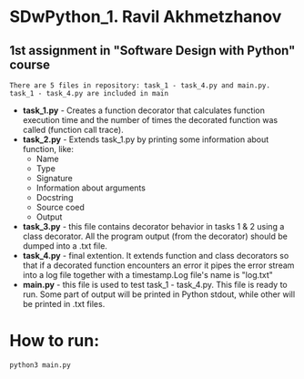 # SDwPython_1. Ravil Akhmetzhanov
## 1st assignment in "Software Design with Python" course 

    There are 5 files in repository: task_1 - task_4.py and main.py. 
    task_1 - task_4.py are included in main

* __task_1.py__ - Creates a function decorator that calculates function execution time and the number of times the decorated function was called (function call trace).
* __task_2.py__ - Extends task_1.py by printing some information about function, like:
    * Name
    * Type
    * Signature
    * Information about arguments
    * Docstring
    * Source coed
    * Output
* __task_3.py__ - this file contains decorator behavior in tasks 1 & 2 using a class decorator. All the program output (from the decorator) should be dumped into a .txt file.
* __task_4.py__ - final extention. It extends function and class decorators so that if a decorated function encounters an error it pipes the error stream into a log file together with a timestamp.Log file's name is  "log.txt"
* __main.py__ - this file is used to test task_1 - task_4.py. This file is ready to run. Some part of output will be printed in Python stdout, while other will be printed in .txt files.

# How to run:
    python3 main.py






